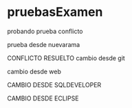 # pruebasExamen

probando
prueba conflicto

prueba desde nuevarama

CONFLICTO RESUELTO
cambio desde git

cambio desde web

CAMBIO DESDE SQLDEVELOPER

CAMBIO DESDE ECLIPSE